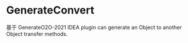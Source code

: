 # GenerateConvert
基于 GenerateO2O-2021
IDEA plugin can generate an Object to another Object transfer methods.
